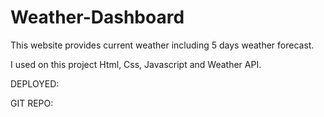 # Weather-Dashboard

This website provides current weather including 5 days weather forecast.

I used on this project Html, Css, Javascript and Weather API.

DEPLOYED: 

GIT REPO: 